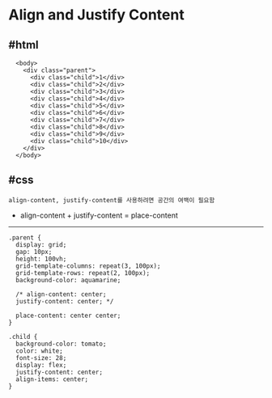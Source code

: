# Align and Justify Content

## #html

```
  <body>
    <div class="parent">
      <div class="child">1</div>
      <div class="child">2</div>
      <div class="child">3</div>
      <div class="child">4</div>
      <div class="child">5</div>
      <div class="child">6</div>
      <div class="child">7</div>
      <div class="child">8</div>
      <div class="child">9</div>
      <div class="child">10</div>
    </div>
  </body>
```

## #css

`align-content, justify-content를 사용하려면 공간의 여백이 필요함`

- align-content + justify-content = place-content

<hr />

```
.parent {
  display: grid;
  gap: 10px;
  height: 100vh;
  grid-template-columns: repeat(3, 100px);
  grid-template-rows: repeat(2, 100px);
  background-color: aquamarine;

  /* align-content: center;
  justify-content: center; */

  place-content: center center;
}

.child {
  background-color: tomato;
  color: white;
  font-size: 28;
  display: flex;
  justify-content: center;
  align-items: center;
}
```
